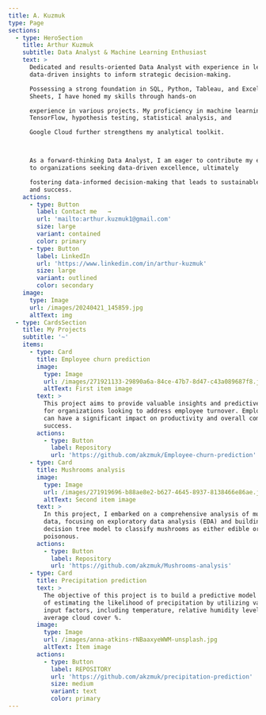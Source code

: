 ```yaml
---
title: A. Kuzmuk
type: Page
sections:
  - type: HeroSection
    title: Arthur Kuzmuk
    subtitle: Data Analyst & Machine Learning Enthusiast
    text: >
      Dedicated and results-oriented Data Analyst with experience in leveraging
      data-driven insights to inform strategic decision-making.

      Possessing a strong foundation in SQL, Python, Tableau, and Excel/Google
      Sheets, I have honed my skills through hands-on

      experience in various projects. My proficiency in machine learning with
      TensorFlow, hypothesis testing, statistical analysis, and

      Google Cloud further strengthens my analytical toolkit.



      As a forward-thinking Data Analyst, I am eager to contribute my expertise
      to organizations seeking data-driven excellence, ultimately

      fostering data-informed decision-making that leads to sustainable growth
      and success.
    actions:
      - type: Button
        label: Contact me   →
        url: 'mailto:arthur.kuzmuk1@gmail.com'
        size: large
        variant: contained
        color: primary
      - type: Button
        label: LinkedIn
        url: 'https://www.linkedin.com/in/arthur-kuzmuk'
        size: large
        variant: outlined
        color: secondary
    image:
      type: Image
      url: /images/20240421_145859.jpg
      altText: img
  - type: CardsSection
    title: My Projects
    subtitle: '~'
    items:
      - type: Card
        title: Employee churn prediction
        image:
          type: Image
          url: /images/271921133-29890a6a-84ce-47b7-8d47-c43a089687f8.jpg
          altText: First item image
        text: >
          This project aims to provide valuable insights and predictive models
          for organizations looking to address employee turnover. Employee churn
          can have a significant impact on productivity and overall company
          success. 
        actions:
          - type: Button
            label: Repository
            url: 'https://github.com/akzmuk/Employee-churn-prediction'
      - type: Card
        title: Mushrooms analysis
        image:
          type: Image
          url: /images/271919696-b88ae8e2-b627-4645-8937-8138466e86ae.jpg
          altText: Second item image
        text: >
          In this project, I embarked on a comprehensive analysis of mushroom
          data, focusing on exploratory data analysis (EDA) and building a
          decision tree model to classify mushrooms as either edible or
          poisonous.
        actions:
          - type: Button
            label: Repository
            url: 'https://github.com/akzmuk/Mushrooms-analysis'
      - type: Card
        title: Precipitation prediction
        text: >
          The objective of this project is to build a predictive model capable
          of estimating the likelihood of precipitation by utilizing various
          input factors, including temperature, relative humidity levels, and
          average cloud cover %.
        image:
          type: Image
          url: /images/anna-atkins-rNBaaxyeWWM-unsplash.jpg
          altText: Item image
        actions:
          - type: Button
            label: REPOSITORY
            url: 'https://github.com/akzmuk/precipitation-prediction'
            size: medium
            variant: text
            color: primary
---
```

